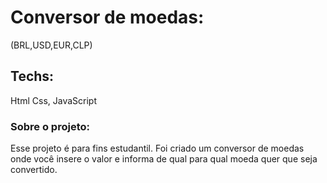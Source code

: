 # Conversor de moedas:
(BRL,USD,EUR,CLP)

## Techs: 
Html
Css,
JavaScript

### Sobre o projeto:
Esse projeto é para fins estudantil. Foi criado um conversor de moedas onde você insere o valor e informa de qual para qual moeda quer que seja convertido.



